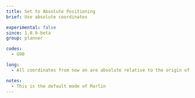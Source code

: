```yaml
---
title: Set to Absolute Positioning
brief: Use absolute coordinates

experimental: false
since: 1.0.0-beta
group: planner

codes:
  - G90

long:
  - All coordinates from now on are absolute relative to the origin of the machine.

notes:
  - This is the default mode of Marlin
---
```

